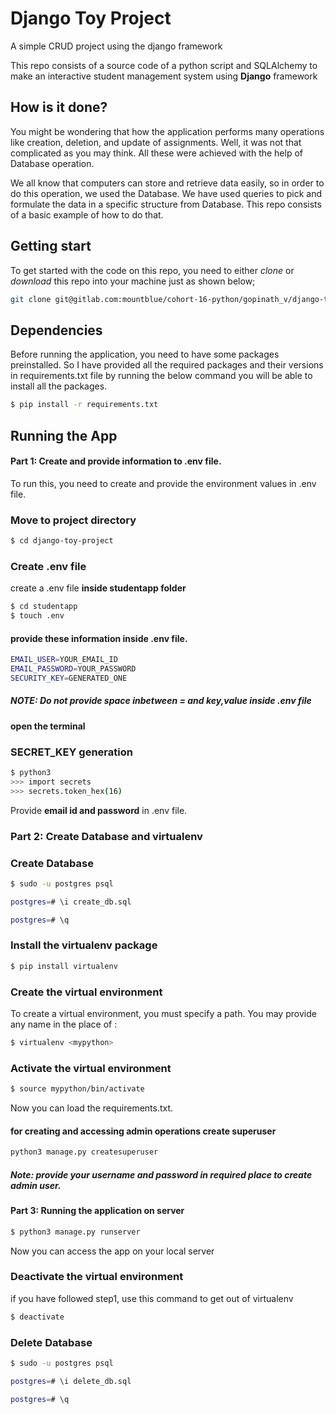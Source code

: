 # Django Toy Project

A simple CRUD project using the django framework

This repo consists of a source code of a python script and SQLAlchemy to make an interactive student management system
using **Django** framework

## How is it done?

You might be wondering that how the application performs many operations like creation, deletion, and update of assignments. Well, it was not that complicated as you may think. All these were achieved with the help of Database operation. 

We all know that computers can store and retrieve data easily, so in order to do this operation, we used the Database. We have used queries to pick and formulate the data in a specific structure from Database. This repo consists of a basic example of how to do that.


## Getting start

To get started with the code on this repo, you need to either *clone* or *download* this repo into your machine just as shown below;

```bash
git clone git@gitlab.com:mountblue/cohort-16-python/gopinath_v/django-toy-project.git
```

## Dependencies

Before running the application, you need to have some packages preinstalled. So I have provided all the required packages and their versions in requirements.txt file by running the below command you will be able to install all the packages.

```bash
$ pip install -r requirements.txt
```

## Running the App

#### Part 1: Create and provide information to .env file.

To run this, you need to create and provide the environment values in .env file.

### Move to project directory
```bash
$ cd django-toy-project
```

### Create .env file
create a .env file **inside studentapp folder**

```bash
$ cd studentapp
$ touch .env
```
#### provide these information inside .env file.

```bash
EMAIL_USER=YOUR_EMAIL_ID
EMAIL_PASSWORD=YOUR_PASSWORD
SECURITY_KEY=GENERATED_ONE
```
##### NOTE: Do not provide space inbetween = and key,value inside .env file

#### open the terminal

### SECRET_KEY generation

```bash
$ python3
>>> import secrets
>>> secrets.token_hex(16)
```
Provide **email id and password** in .env file. 

### Part 2: Create Database and virtualenv

### Create Database
```bash
$ sudo -u postgres psql
```

```bash
postgres=# \i create_db.sql
```

```bash
postgres=# \q
```

### Install the virtualenv package
```bash
$ pip install virtualenv
```
### Create the virtual environment
To create a virtual environment, you must specify a path. You may provide any name in the place of <mypython>:
```bash
$ virtualenv <mypython>
```
  
### Activate the virtual environment
```bash
$ source mypython/bin/activate
```

Now you can load the requirements.txt.

#### for creating and accessing admin operations create superuser

```bash
python3 manage.py createsuperuser
```
##### Note: provide your username and password in required place to create admin user.

#### Part 3: Running the application on server

```bash
$ python3 manage.py runserver

```
Now you can access the app on your local server

### Deactivate the virtual environment
if you have followed step1, use this command to get out of virtualenv
```bash
$ deactivate

```
### Delete Database
```bash
$ sudo -u postgres psql
```

```bash
postgres=# \i delete_db.sql
```

```bash
postgres=# \q
```